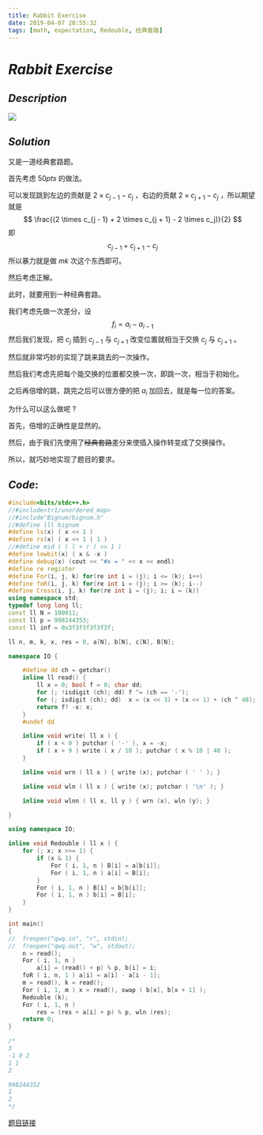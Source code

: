 ```yaml
---
title: Rabbit Exercise
date: 2019-04-07 20:55:32
tags: [math, expectation, Redouble, 经典套路]
---
```


# $Rabbit$ $Exercise$

## $Description$

![](https://s2.ax1x.com/2019/04/07/AhO97F.png)



## $Solution$

又是一道经典套路题。

首先考虑 $50pts$ 的做法。

可以发现跳到左边的贡献是 $2\times c_{j - 1} - c_j$ ，右边的贡献 $2\times c_{j + 1} - c_j$ ，所以期望就是 
$$
\frac{(2 \times c_{j - 1} + 2 \times c_{j + 1} - 2 \times c_j)}{2}
$$
即
$$
c_{j - 1} + c_{j + 1} - c_j
$$
所以暴力就是做 $mk$ 次这个东西即可。

然后考虑正解。

此时，就要用到一种经典套路。

我们考虑先做一次差分，设 
$$
f_i = a_i - a_{i - 1}
$$
然后我们发现，把 $c_j$ 插到 $c_{j - 1}$ 与 $c_{j +1}$ 改变位置就相当于交换 $c_j$ 与 $c_{j + 1}$ 。

然后就非常巧妙的实现了跳来跳去的一次操作。

然后我们考虑先把每个能交换的位置都交换一次，即跳一次，相当于初始化。

之后再倍增的跳，跳完之后可以很方便的把 $a_i$ 加回去，就是每一位的答案。

为什么可以这么做呢 $?$ 

首先，倍增的正确性是显然的。

然后，由于我们先使用了~~经典套路~~差分来使插入操作转变成了交换操作。

所以，就巧妙地实现了题目的要求。



## $Code:$

```cpp
#include<bits/stdc++.h>
//#include<tr1/unordered_map>
//#include"Bignum/bignum.h"
//#define lll bignum
#define ls(x) ( x << 1 )
#define rs(x) ( x << 1 | 1 )
//#define mid ( ( l + r ) >> 1 )
#define lowbit(x) ( x & -x )
#define debug(x) (cout << "#x = " << x << endl)
#define re register
#define For(i, j, k) for(re int i = (j); i <= (k); i++)
#define foR(i, j, k) for(re int i = (j); i >= (k); i--)
#define Cross(i, j, k) for(re int i = (j); i; i = (k))
using namespace std;
typedef long long ll;
const ll N = 100011;
const ll p = 998244353;
const ll inf = 0x3f3f3f3f3f3f;

ll n, m, k, x, res = 0, a[N], b[N], c[N], B[N];

namespace IO {

	#define dd ch = getchar()
	inline ll read() {
		ll x = 0; bool f = 0; char dd;
		for (; !isdigit (ch); dd) f ^= (ch == '-');
		for (; isdigit (ch); dd)  x = (x << 3) + (x << 1) + (ch ^ 48);
		return f? -x: x;
	}
	#undef dd

	inline void write( ll x ) {
		if ( x < 0 ) putchar ( '-' ), x = -x;
		if ( x > 9 ) write ( x / 10 ); putchar ( x % 10 | 48 );
	}

	inline void wrn ( ll x ) { write (x); putchar ( ' ' ); }

	inline void wln ( ll x ) { write (x); putchar ( '\n' ); }

	inline void wlnn ( ll x, ll y ) { wrn (x), wln (y); }

}

using namespace IO;

inline void Redouble ( ll x ) {
	for (; x; x >>= 1) {
		if (x & 1) {
			For ( i, 1, n ) B[i] = a[b[i]]; 
			For ( i, 1, n ) a[i] = B[i];
		}
		For ( i, 1, n ) B[i] = b[b[i]];
		For ( i, 1, n ) b[i] = B[i];
	}
}

int main() 
{
//	freopen("qwq.in", "r", stdin);
//	freopen("qwq.out", "w", stdout);
	n = read(); 
	For ( i, 1, n ) 
		a[i] = (read() + p) % p, b[i] = i;
	foR ( i, n, 1 ) a[i] = a[i] - a[i - 1];
	m = read(), k = read();
	For ( i, 1, m ) x = read(), swap ( b[x], b[x + 1] );
	Redouble (k);
	For ( i, 1, n ) 
		res = (res + a[i] + p) % p, wln (res);
	return 0;
}

/*
3
-1 0 2
1 1
2

998244352
1
2
*/

```

[题目链接](<https://www.luogu.org/problemnew/show/AT2164>)